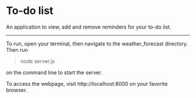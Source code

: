 # To-do list
An application to view, add and remove reminders for your to-do list.

---
To run, open your terminal, then navigate to the weather_forecast directory. Then run
>node server.js

on the command line to start the server.

To access the webpage, visit http://localhost:8000 on your favorite browser.
